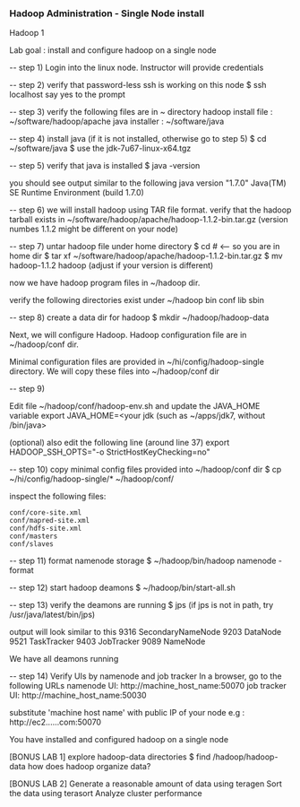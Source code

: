 ### Hadoop Administration - Single Node install
Hadoop 1

Lab goal : install and configure hadoop on a single node


-- step 1)
Login into the linux node.  Instructor will provide credentials



-- step 2)
verify that password-less ssh is working on this node
    $  ssh localhost
say yes to the prompt


-- step 3)
verify the following files are in ~ directory
    hadoop install file : ~/software/hadoop/apache
    java installer : ~/software/java


-- step 4) install java (if it is not installed, otherwise go to step 5)
    $  cd ~/software/java
    $  use the jdk-7u67-linux-x64.tgz


-- step 5)
verify that java is installed
    $ java -version

you should see output similar to the following
    java version "1.7.0"
    Java(TM) SE Runtime Environment (build 1.7.0)


-- step 6)
we will install hadoop using TAR file format.
verify that the hadoop tarball exists in   ~/software/hadoop/apache/hadoop-1.1.2-bin.tar.gz
(version numbes 1.1.2 might be different on your node)


-- step 7)
untar hadoop file under home directory
    $  cd    #  <-- so you are in home dir
    $  tar xf ~/software/hadoop/apache/hadoop-1.1.2-bin.tar.gz
    $  mv hadoop-1.1.2 hadoop   (adjust if your version is different)
    
now we have hadoop program files in  ~/hadoop  dir.  

verify the following directories exist under ~/hadoop
    bin
    conf
    lib
    sbin


-- step 8)
create a data dir for hadoop
    $  mkdir ~/hadoop/hadoop-data


Next, we will configure Hadoop.  Hadoop configuration file are in  ~/hadoop/conf dir.

Minimal configuration files are provided in ~/hi/config/hadoop-single directory.  We will copy these files into ~/hadoop/conf dir


-- step 9)

Edit file ~/hadoop/conf/hadoop-env.sh
and update the JAVA_HOME variable
    export JAVA_HOME=<your jdk (such as ~/apps/jdk7, without /bin/java>

(optional) also edit the following line (around line 37)
    export HADOOP_SSH_OPTS="-o StrictHostKeyChecking=no"


-- step 10)
copy minimal config files provided into ~/hadoop/conf dir
    $  cp ~/hi/config/hadoop-single/*   ~/hadoop/conf/

inspect the following files:

    conf/core-site.xml
    conf/mapred-site.xml
    conf/hdfs-site.xml
    conf/masters
    conf/slaves


-- step 11)
format namenode storage
    $   ~/hadoop/bin/hadoop namenode -format


-- step 12)
start hadoop deamons
    $  ~/hadoop/bin/start-all.sh


-- step 13)
verify the deamons are running
    $   jps
(if jps is not in path, try  /usr/java/latest/bin/jps)

output will look similar to this
    9316 SecondaryNameNode
    9203 DataNode
    9521 TaskTracker
    9403 JobTracker
    9089 NameNode

We have all deamons running


-- step 14)
Verify UIs by namenode and job tracker
In a browser, go to the following URLs
    namenode UI:   http://machine_host_name:50070
    job tracker UI:   http://machine_host_name:50030

substitute 'machine host name' with public IP of your node
e.g :   http://ec2......com:50070


You have installed and configured hadoop on a single node

[BONUS LAB 1]
explore hadoop-data directories
    $ find /hadoop/hadoop-data
how does hadoop organize data?

[BONUS LAB 2]
Generate a reasonable amount of data using teragen
Sort the data using terasort
Analyze cluster performance
